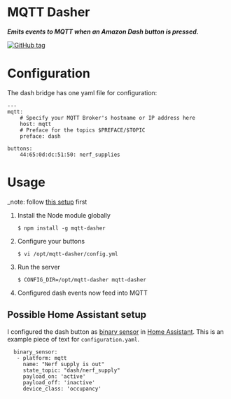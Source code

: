 # MQTT Dasher
***Emits events to MQTT when an Amazon Dash button is pressed.***

[![GitHub tag](https://img.shields.io/github/tag/stjohnjohnson/mqtt-dasher.svg)](https://github.com/stjohnjohnson/mqtt-dasher/releases)

# Configuration

The dash bridge has one yaml file for configuration:

```
---
mqtt:
    # Specify your MQTT Broker's hostname or IP address here
    host: mqtt
    # Preface for the topics $PREFACE/$TOPIC
    preface: dash

buttons:
    44:65:0d:dc:51:50: nerf_supplies

```

# Usage

_note: follow [this setup](https://github.com/hortinstein/node-dash-button#installation-instructions) first

1. Install the Node module globally

    ```
    $ npm install -g mqtt-dasher
    ```

2. Configure your buttons

    ```
    $ vi /opt/mqtt-dasher/config.yml
    ```

3. Run the server

    ```
    $ CONFIG_DIR=/opt/mqtt-dasher mqtt-dasher
    ```

4. Configured dash events now feed into MQTT


## Possible Home Assistant setup

I configured the dash button as [binary sensor](https://home-assistant.io/components/binary_sensor/) in [Home Assistant](https://home-assistant.io/). This is an example piece of text for `configuration.yaml`.

```
  binary_sensor:
   - platform: mqtt
     name: "Nerf supply is out"
     state_topic: "dash/nerf_supply"
     payload_on: 'active'
     payload_off: 'inactive'
     device_class: 'occupancy'
```
